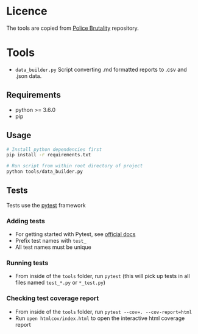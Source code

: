 # Licence
The tools are copied from [Police Brutality](https://github.com/2020PB/police-brutality) repository.

# Tools

* `data_builder.py` Script converting .md formatted reports to .csv and .json data.

## Requirements

* python >= 3.6.0
* pip

## Usage

```bash
# Install python dependencies first
pip install -r requirements.txt

# Run script from within root directory of project
python tools/data_builder.py
```

## Tests

Tests use the [pytest](https://docs.pytest.org/) framework

### Adding tests
- For getting started with Pytest, see [official docs](https://docs.pytest.org/en/stable/getting-started.html)
- Prefix test names with `test_`
- All test names must be unique

### Running tests

- From inside of the `tools` folder, run `pytest` (this will pick up tests in all files named `test_*.py` or `*_test.py`)

### Checking test coverage report

- From inside of the `tools` folder, run `pytest --cov=. --cov-report=html`
- Run `open htmlcov/index.html` to open the interactive html coverage report
